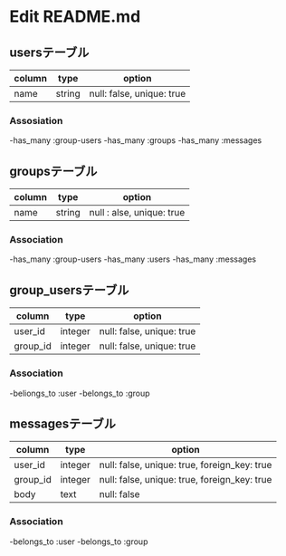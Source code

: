 # Edit README.md

## usersテーブル
|column|type|option|
|------|-------|----------------------------|
|name|string |null: false, unique: true|

### Assosiation
-has_many :group-users
-has_many :groups
-has_many :messages

## groupsテーブル
|column|type|option|
|------|-------|----------------------------|
|name|string|null : alse, unique: true|

### Association
-has_many :group-users
-has_many :users
-has_many :messages

## group_usersテーブル
|column|type|option|
|--------|-------|----------------------------|
|user_id |integer|null: false, unique: true|
|group_id|integer|null: false, unique: true|

### Association
-beliongs_to :user
-belongs_to :group

## messagesテーブル
|column|type|option|
|--------|-------|----------------------------|
|user_id|integer|null: false, unique: true, foreign_key: true|
|group_id|integer|null: false, unique: true, foreign_key: true|
|body|text|null: false|

### Association
-belongs_to :user
-belongs_to :group
